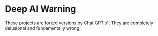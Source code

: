 # Deep AI Warning
These projects are forked versions by Chat GPT o1.
They are completely delusional and fundamentally wrong.

